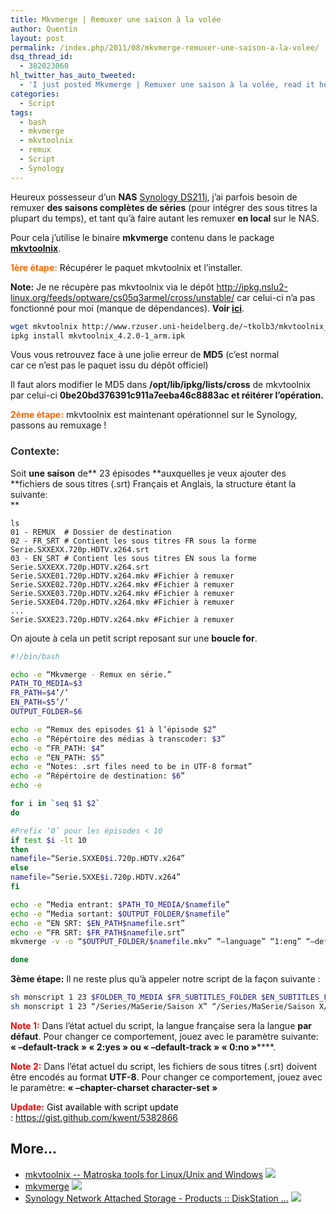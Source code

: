 ```yaml
---
title: Mkvmerge | Remuxer une saison à la volée
author: Quentin
layout: post
permalink: /index.php/2011/08/mkvmerge-remuxer-une-saison-a-la-volee/
dsq_thread_id:
  - 382023060
hl_twitter_has_auto_tweeted:
  - 'I just posted Mkvmerge | Remuxer une saison à la volée, read it here: http://blog.quentinrousseau.fr/?p=73'
categories:
  - Script
tags:
  - bash
  - mkvmerge
  - mkvtoolnix
  - remux
  - Script
  - Synology
---
```

Heureux possesseur d&rsquo;un **NAS** <a href="http://www.synology.com/us/products/DS211j/index.php" target="_blank">Synology DS211j</a>, j&rsquo;ai parfois besoin de remuxer **des saisons complètes de séries** (pour intégrer des sous titres la plupart du temps), et tant qu&rsquo;à faire autant les remuxer **en local** sur le NAS.

Pour cela j&rsquo;utilise le binaire **mkvmerge** contenu dans le package <a href="http://www.bunkus.org/videotools/mkvtoolnix/" target="_blank"><strong>mkvtoolnix</strong></a>.

<span style="color: #ff6600;"><strong>1ère étape:</strong></span> Récupérer le paquet mkvtoolnix et l&rsquo;installer.

**Note:** Je ne récupère pas mkvtoolnix via le dépôt <a href="http://ipkg.nslu2-linux.org/feeds/optware/cs05q3armel/cross/unstable/" target="_blank">http://ipkg.nslu2-linux.org/feeds/optware/cs05q3armel/cross/unstable/</a> car celui-ci n&rsquo;a pas fonctionné pour moi (manque de dépendances). **Voir <a href="http://forum.synology.com/enu/viewtopic.php?f=40&t=36845" target="_blank">ici</a>**.

```bash
wget mkvtoolnix http://www.rzuser.uni-heidelberg.de/~tkolb3/mkvtoolnix_4.2.0-1_arm.ipk
ipkg install mkvtoolnix_4.2.0-1_arm.ipk
```

Vous vous retrouvez face à une jolie erreur de **MD5** (c&rsquo;est normal car ce n&rsquo;est pas le paquet issu du dépôt officiel)

Il faut alors modifier le MD5 dans **/opt/lib/ipkg/lists/cross** de mkvtoolnix par celui-ci **0be20bd376391c911a7eeba46c8883ac **et réitérer l&rsquo;opération.****

<span style="color: #ff6600;"><strong>2ème étape:</strong></span> mkvtoolnix est maintenant opérationnel sur le Synology, passons au remuxage !

### <span style="color: #333333;">Contexte:</span>

Soit **une saison** de** 23 épisodes **auxquelles je veux ajouter des **fichiers de sous titres (.srt) Français et Anglais, la structure étant la suivante:  
**

```plain
ls
01 - REMUX  # Dossier de destination
02 - FR_SRT # Contient les sous titres FR sous la forme Serie.SXXEXX.720p.HDTV.x264.srt
03 - EN_SRT # Contient les sous titres EN sous la forme Serie.SXXEXX.720p.HDTV.x264.srt
Serie.SXXE01.720p.HDTV.x264.mkv #Fichier à remuxer
Serie.SXXE02.720p.HDTV.x264.mkv #Fichier à remuxer
Serie.SXXE03.720p.HDTV.x264.mkv #Fichier à remuxer
Serie.SXXE04.720p.HDTV.x264.mkv #Fichier à remuxer
...
Serie.SXXE23.720p.HDTV.x264.mkv #Fichier à remuxer
```

On ajoute à cela un petit script reposant sur une **boucle for**.

```bash
#!/bin/bash

echo -e “Mkvmerge - Remux en série.”
PATH_TO_MEDIA=$3
FR_PATH=$4’/’
EN_PATH=$5’/’
OUTPUT_FOLDER=$6

echo -e “Remux des episodes $1 à l’épisode $2”
echo -e “Répértoire des médias à transcoder: $3”
echo -e “FR_PATH: $4”
echo -e “EN_PATH: $5”
echo -e “Notes: .srt files need to be in UTF-8 format”
echo -e “Répértoire de destination: $6”
echo -e

for i in `seq $1 $2`
do

#Prefix ‘0’ pour les épisodes < 10
if test $i -lt 10
then
namefile=“Serie.SXXE0$i.720p.HDTV.x264”
else
namefile=“Serie.SXXE$i.720p.HDTV.x264”
fi

echo -e “Media entrant: $PATH_TO_MEDIA/$namefile”
echo -e “Media sortant: $OUTPUT_FOLDER/$namefile”
echo -e “EN SRT: $EN_PATH$namefile.srt”
echo -e “FR SRT: $FR_PATH$namefile.srt”
mkvmerge -v -o “$OUTPUT_FOLDER/$namefile.mkv” “–language” “1:eng” “–default-track” “1:no” “–forced-track” “1:no” “–display-dimensions” “1:1280x720” “–default-track” “2:yes” “–forced-track” “2:no” “-a” “2” “-d” “1” “-S” “-T” “–no-global-tags” “–no-chapters” “$PATH_TO_MEDIA/$namefile.mkv” “–language” “0:eng” “–track-name” “0:English” “–default-track” “0:no” “–forced-track” “0:no” “-s” “0” “-D” “-A” “-T” “–no-global-tags” “–no-chapters” “$EN_PATH$namefile.srt” “–language” “0:fre” “–track-name” “0:French” “–forced-track” “0:no” “-s” “0” “-D” “-A” “-T” “–no-global-tags” “–no-chapters” “$FR_PATH$namefile.srt” “–track-order” “0:1,0:2,2:0,1:0”

done
```

**3ème étape:** Il ne reste plus qu&rsquo;à appeler notre script de la façon suivante :

```bash
sh monscript 1 23 $FOLDER_TO_MEDIA $FR_SUBTITLES_FOLDER $EN_SUBTITLES_FOLDER $DESTINATION_FOLDER
sh monscript 1 23 “/Series/MaSerie/Saison X” “/Series/MaSerie/Saison X/02 - FR_SRT” “/Series/MaSerie/Saison X/03 - EN_SRT” “/Series/MaSerie/Saison X/01 - REMUX”
```

<span style="color: #ff0000;"><strong>Note</strong></span><span style="color: #ff0000;"><strong> 1</strong></span><span style="color: #ff0000;"><strong>:</strong></span> Dans l&rsquo;état actuel du script, la langue française sera la langue **par défaut**. Pour changer ce comportement, jouez avec le paramètre suivante: **&laquo;&nbsp;&#8211;**default-track&nbsp;&raquo; &laquo;&nbsp;2:yes&nbsp;&raquo;** ou **&laquo;&nbsp;**&#8211;default-track&nbsp;&raquo; &laquo;&nbsp;0:no&nbsp;&raquo;******.

**<span style="color: #ff0000;">Note 2:</span>** Dans l&rsquo;état actuel du script, les fichiers de sous titres (.srt) doivent être encodés au format **UTF-8**. Pour changer ce comportement, jouez avec le paramètre: **&laquo;&nbsp;&#8211;chapter-charset character-set&nbsp;&raquo;**

<span style="color: #ff0000;"><strong>Update:</strong> <span style="color: #000000;">Gist available with script update : <a href="https://gist.github.com/kwent/5382866">https://gist.github.com/kwent/5382866</a></span></span>

## More...

*   <a href="http://www.bunkus.org/videotools/mkvtoolnix/" title="mkvtoolnix -- Matroska tools for Linux/Unix and Windows" rel="nofollow">mkvtoolnix -- Matroska tools for Linux/Unix and Windows</a> ![][1]
*   <a href="http://www.bunkus.org/videotools/mkvtoolnix/doc/mkvmerge.html" title="mkvmerge" rel="nofollow">mkvmerge</a> ![][1]
*   <a href="http://www.synology.com/us/products/DS211j/index.php" title="Synology Network Attached Storage - Products :: DiskStation ..." rel="nofollow">Synology Network Attached Storage - Products :: DiskStation ...</a> ![][1]

 [1]: http://blog.quentinrousseau.fr/wp-content/plugins/netblog/images/external-link-ltr-icon.png